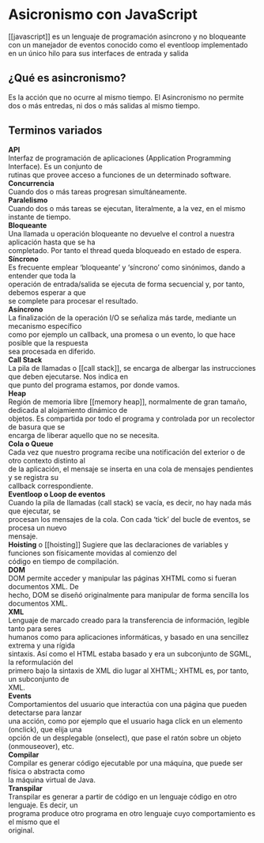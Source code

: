 # Asicronismo con JavaScript

[[javascript]] es un lenguaje de programación asincrono y no bloqueante con un manejador de eventos conocido como el eventloop implementado en un único hilo para sus interfaces de entrada y salida

 ## ¿Qué es asincronismo?
 
 Es la acción que no ocurre al mismo tiempo. El Asincronismo no permite dos o más entredas, ni dos o más salidas al mismo tiempo.  
 
 ## Terminos variados
 
**API**  
Interfaz de programación de aplicaciones (Application Programming Interface). Es un conjunto de  
rutinas que provee acceso a funciones de un determinado software.  
**Concurrencia**  
Cuando dos o más tareas progresan simultáneamente.  
**Paralelismo**  
Cuando dos o más tareas se ejecutan, literalmente, a la vez, en el mismo instante de tiempo.  
**Bloqueante**  
Una llamada u operación bloqueante no devuelve el control a nuestra aplicación hasta que se ha  
completado. Por tanto el thread queda bloqueado en estado de espera.  
**Síncrono**  
Es frecuente emplear ‘bloqueante’ y ‘síncrono’ como sinónimos, dando a entender que toda la  
operación de entrada/salida se ejecuta de forma secuencial y, por tanto, debemos esperar a que  
se complete para procesar el resultado.  
**Asíncrono**  
La finalización de la operación I/O se señaliza más tarde, mediante un mecanismo específico  
como por ejemplo un callback, una promesa o un evento, lo que hace posible que la respuesta  
sea procesada en diferido.  
**Call Stack**  
La pila de llamadas o [[call stack]], se encarga de albergar las instrucciones que deben ejecutarse. Nos indica en  
que punto del programa estamos, por donde vamos.  
**Heap**  
Región de memoria libre [[memory heap]], normalmente de gran tamaño, dedicada al alojamiento dinámico de  
objetos. Es compartida por todo el programa y controlada por un recolector de basura que se  
encarga de liberar aquello que no se necesita.  
**Cola o Queue**  
Cada vez que nuestro programa recibe una notificación del exterior o de otro contexto distinto al  
de la aplicación, el mensaje se inserta en una cola de mensajes pendientes y se registra su  
callback correspondiente.  
**Eventloop o Loop de eventos**  
Cuando la pila de llamadas (call stack) se vacía, es decir, no hay nada más que ejecutar, se  
procesan los mensajes de la cola. Con cada ‘tick’ del bucle de eventos, se procesa un nuevo  
mensaje.  
**Hoisting**  o [[hoisting]]
Sugiere que las declaraciones de variables y funciones son físicamente movidas al comienzo del  
código en tiempo de compilación.  
**DOM**  
DOM permite acceder y manipular las páginas XHTML como si fueran documentos XML. De  
hecho, DOM se diseñó originalmente para manipular de forma sencilla los documentos XML.  
**XML**  
Lenguaje de marcado creado para la transferencia de información, legible tanto para seres  
humanos como para aplicaciones informáticas, y basado en una sencillez extrema y una rígida  
sintaxis. Así como el HTML estaba basado y era un subconjunto de SGML, la reformulación del  
primero bajo la sintaxis de XML dio lugar al XHTML; XHTML es, por tanto, un subconjunto de  
XML.  
**Events**  
Comportamientos del usuario que interactúa con una página que pueden detectarse para lanzar  
una acción, como por ejemplo que el usuario haga click en un elemento (onclick), que elija una  
opción de un desplegable (onselect), que pase el ratón sobre un objeto (onmouseover), etc.  
**Compilar**  
Compilar es generar código ejecutable por una máquina, que puede ser física o abstracta como  
la máquina virtual de Java.  
**Transpilar**  
Transpilar es generar a partir de código en un lenguaje código en otro lenguaje. Es decir, un  
programa produce otro programa en otro lenguaje cuyo comportamiento es el mismo que el  
original.